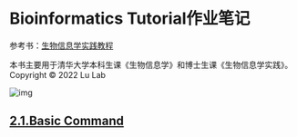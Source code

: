 # Bioinformatics Tutorial作业笔记

参考书：[生物信息学实践教程](https://book.ncrnalab.org/teaching/)

本书主要用于清华大学本科生课《生物信息学》和博士生课《生物信息学实践》。
Copyright © 2022 Lu Lab

![img](https://859511096-files.gitbook.io/~/files/v0/b/gitbook-x-prod.appspot.com/o/spaces%2F-LPVsf5VZbQ7h14X29qW%2Fuploads%2FPesmdI3KlFJcF8iwkGAJ%2FHelix.png?alt=media&token=9dfa533c-6468-4342-8f14-0bc8134205db)

## [2.1.Basic Command](https://github.com/Bioin-Mixologist/Bioinformatics-Tutorial-/blob/main/2.1.Basic%20Command.md)
